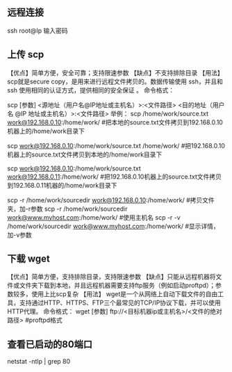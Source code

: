 ## 远程连接
ssh root@Ip
输入密码

## 上传 scp

【优点】简单方便，安全可靠；支持限速参数 
【缺点】不支持排除目录
【用法】
scp就是secure copy，是用来进行远程文件拷贝的。数据传输使用 ssh，并且和ssh 使用相同的认证方式，提供相同的安全保证 。
命令格式：

scp [参数] <源地址（用户名@IP地址或主机名）>:<文件路径> <目的地址（用户名 @IP 地址或主机名）>:<文件路径>
举例：
scp /home/work/source.txt work@192.168.0.10:/home/work/  #把本地的source.txt文件拷贝到192.168.0.10机器上的/home/work目录下
 
scp work@192.168.0.10:/home/work/source.txt /home/work/  #把192.168.0.10机器上的source.txt文件拷贝到本地的/home/work目录下
 
scp work@192.168.0.10:/home/work/source.txt work@192.168.0.11:/home/work/  #把192.168.0.10机器上的source.txt文件拷贝到192.168.0.11机器的/home/work目录下
 
scp -r /home/work/sourcedir work@192.168.0.10:/home/work/  #拷贝文件夹，加-r参数
scp -r /home/work/sourcedir work@www.myhost.com:/home/work/  #使用主机名
scp -r -v /home/work/sourcedir work@www.myhost.com:/home/work/  #显示详情，加-v参数


## 下载 wget
 【优点】简单方便，支持排除目录，支持限速参数
 【缺点】只能从远程机器将文件或文件夹下载到本地，并且远程机器需要支持ftp服务（例如启动proftpd）；参数较多，使用上比scp复杂
 【用法】 
wget是一个从网络上自动下载文件的自由工具，支持通过HTTP、HTTPS、FTP三个最常见的TCP/IP协议下载，并可以使用HTTP代理。
命令格式： 
wget [参数] ftp://<目标机器ip或主机名>/<文件的绝对路径>   #proftpd格式 

## 查看已启动的80端口
netstat -ntlp | grep 80

